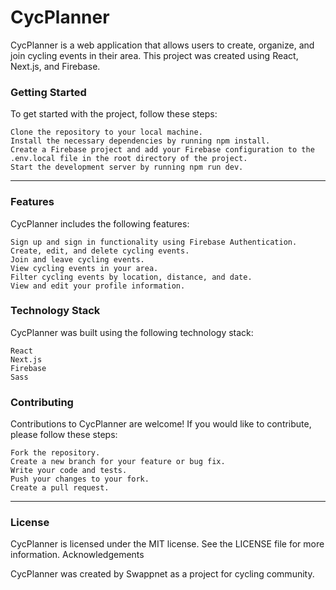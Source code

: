 # CycPlanner

CycPlanner is a web application that allows users to create, organize, and join cycling events in their area. This project was created using React, Next.js, and Firebase.


### Getting Started

To get started with the project, follow these steps:

    Clone the repository to your local machine.
    Install the necessary dependencies by running npm install.
    Create a Firebase project and add your Firebase configuration to the .env.local file in the root directory of the project.
    Start the development server by running npm run dev.

---

### Features

CycPlanner includes the following features:

    Sign up and sign in functionality using Firebase Authentication.
    Create, edit, and delete cycling events.
    Join and leave cycling events.
    View cycling events in your area.
    Filter cycling events by location, distance, and date.
    View and edit your profile information.

### Technology Stack

CycPlanner was built using the following technology stack:

    React
    Next.js
    Firebase
    Sass

### Contributing

Contributions to CycPlanner are welcome! If you would like to contribute, please follow these steps:

    Fork the repository.
    Create a new branch for your feature or bug fix.
    Write your code and tests.
    Push your changes to your fork.
    Create a pull request.

---

### License

CycPlanner is licensed under the MIT license. See the LICENSE file for more information.
Acknowledgements

CycPlanner was created by Swappnet as a project for cycling community.
